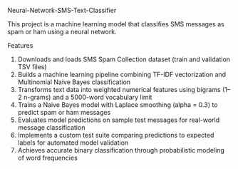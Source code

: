 Neural-Network-SMS-Text-Classifier

This project is a machine learning model that classifies SMS messages as spam or ham using a neural network.

Features
1. Downloads and loads SMS Spam Collection dataset (train and validation TSV files)
2. Builds a machine learning pipeline combining TF-IDF vectorization and Multinomial Naive Bayes classification
3. Transforms text data into weighted numerical features using bigrams (1–2 n-grams) and a 5000-word vocabulary limit
4. Trains a Naive Bayes model with Laplace smoothing (alpha = 0.3) to predict spam or ham messages
5. Evaluates model predictions on sample test messages for real-world message classification
6. Implements a custom test suite comparing predictions to expected labels for automated model validation
7. Achieves accurate binary classification through probabilistic modeling of word frequencies
